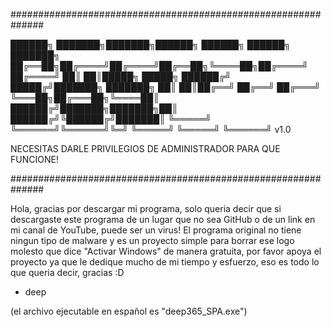 ##############################################################



 ██████╗ ███████╗███████╗██████╗ ██████╗  ██████╗ ███████╗
 ██╔══██╗██╔════╝██╔════╝██╔══██╗╚════██╗██╔════╝ ██╔════╝
 ██║  ██║█████╗  █████╗  ██████╔╝ █████╔╝███████╗ ███████╗
 ██║  ██║██╔══╝  ██╔══╝  ██╔═══╝  ╚═══██╗██╔═══██╗╚════██║
 ██████╔╝███████╗███████╗██║     ██████╔╝╚██████╔╝███████║
 ╚═════╝ ╚══════╝╚══════╝╚═╝     ╚═════╝  ╚═════╝ ╚══════╝ v1.0



NECESITAS DARLE PRIVILEGIOS DE ADMINISTRADOR PARA QUE FUNCIONE!

##############################################################

Hola, gracias por descargar mi programa, solo queria decir que
si descargaste este programa de un lugar que no sea GitHub o de
un link en mi canal de YouTube, puede ser un virus! El programa
original no tiene ningun tipo de malware y es un proyecto simple
para borrar ese logo molesto que dice "Activar Windows" de manera
gratuita, por favor apoya el proyecto ya que le dedique mucho de
mi tiempo y esfuerzo, eso es todo lo que queria decir, gracias :D

- deep

(el archivo ejecutable en español es "deep365_SPA.exe")
